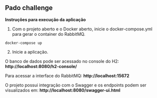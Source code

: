 ## Pado challenge

**Instruções para execução da aplicação**

1) Com o projeto aberto e o Docker aberto, inicie o docker-compose.yml para gerar o container do RabbitMQ.

`docker-compose up`

2) Inicie a aplicação.

O banco de dados pode ser acessado no console do H2: **http://localhost:8080/h2-console/**

Para acessar a interface do RabbitMQ: **http://localhost:15672**

O projeto possui integração com o Swagger e os endpoints podem ser visualizados em: **http://localhost:8080/swagger-ui.html**
